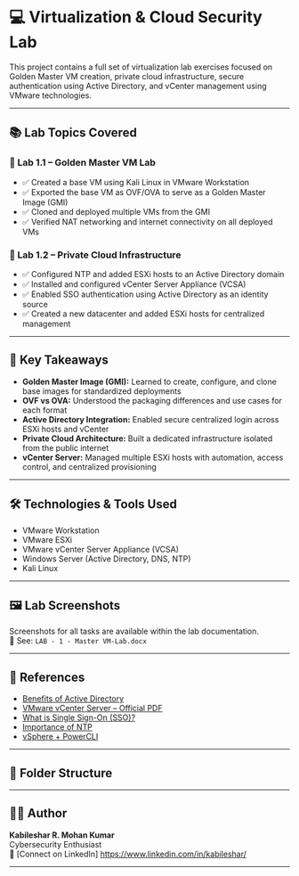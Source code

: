 # 💻 Virtualization & Cloud Security Lab


This project contains a full set of virtualization lab exercises focused on Golden Master VM creation, private cloud infrastructure, secure authentication using Active Directory, and vCenter management using VMware technologies.

---

## 📚 Lab Topics Covered

### 🔹 Lab 1.1 – Golden Master VM Lab
- ✅ Created a base VM using Kali Linux in VMware Workstation
- ✅ Exported the base VM as OVF/OVA to serve as a Golden Master Image (GMI)
- ✅ Cloned and deployed multiple VMs from the GMI
- ✅ Verified NAT networking and internet connectivity on all deployed VMs

### 🔹 Lab 1.2 – Private Cloud Infrastructure
- ✅ Configured NTP and added ESXi hosts to an Active Directory domain
- ✅ Installed and configured vCenter Server Appliance (VCSA)
- ✅ Enabled SSO authentication using Active Directory as an identity source
- ✅ Created a new datacenter and added ESXi hosts for centralized management

---

## 🧠 Key Takeaways

- **Golden Master Image (GMI):** Learned to create, configure, and clone base images for standardized deployments
- **OVF vs OVA:** Understood the packaging differences and use cases for each format
- **Active Directory Integration:** Enabled secure centralized login across ESXi hosts and vCenter
- **Private Cloud Architecture:** Built a dedicated infrastructure isolated from the public internet
- **vCenter Server:** Managed multiple ESXi hosts with automation, access control, and centralized provisioning

---

## 🛠️ Technologies & Tools Used

- VMware Workstation
- VMware ESXi
- VMware vCenter Server Appliance (VCSA)
- Windows Server (Active Directory, DNS, NTP)
- Kali Linux

---

## 🖼️ Lab Screenshots

Screenshots for all tasks are available within the lab documentation.  
📄 See: `LAB - 1 - Master VM-Lab.docx`

---

## 🔗 References

- [Benefits of Active Directory](https://www.microsoft.com/en-us/security/business/identity-and-access-management/benefits-of-active-directory)
- [VMware vCenter Server – Official PDF](https://www.vmware.com/content/dam/digitalmarketing/vmware/en/pdf/products/vcenter/VMware_vCenter_Server.pdf)
- [What is Single Sign-On (SSO)?](https://learn.microsoft.com/en-us/azure/active-directory/manage-apps/what-is-single-sign-on)
- [Importance of NTP](https://www.cisco.com/c/en/us/about/security-center/importance-time-synchronization.html)
- [vSphere + PowerCLI](https://www.vmware.com/content/dam/digitalmarketing/vmware/en/pdf/techpaper/automating-vsphere-tasks-with-powercli.pdf)

---

## 📁 Folder Structure


---

## 👨‍💻 Author

**Kabileshar R. Mohan Kumar**  
Cybersecurity Enthusiast   
📧 [Connect on LinkedIn] https://www.linkedin.com/in/kabileshar/

---

